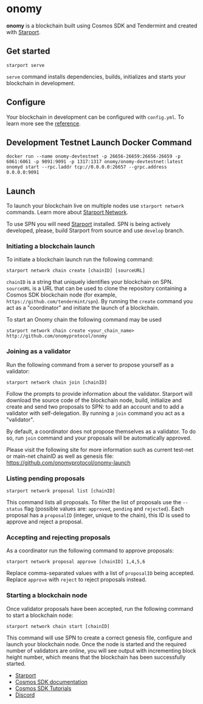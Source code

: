 # onomy

**onomy** is a blockchain built using Cosmos SDK and Tendermint and created with [Starport](https://github.com/tendermint/starport).

## Get started

```
starport serve
```

`serve` command installs dependencies, builds, initializes and starts your blockchain in development.

## Configure

Your blockchain in development can be configured with `config.yml`. To learn more see the [reference](https://github.com/tendermint/starport#documentation).

## Development Testnet Launch Docker Command

```
docker run --name onomy-devtestnet -p 26656-26659:26656-26659 -p 6061:6061 -p 9091:9091 -p 1317:1317 onomy/onomy-devtestnet:latest onomyd start --rpc.laddr tcp://0.0.0.0:26657 --grpc.address 0.0.0.0:9091
```

## Launch

To launch your blockchain live on multiple nodes use `starport network` commands. Learn more about [Starport Network](https://github.com/tendermint/spn).

To use SPN you will need [Starport](https://github.com/tendermint/starport) installed. SPN is being actively developed, please, build Starport from source and use `develop` branch.

### Initiating a blockchain launch

To initiate a blockchain launch run the following command:

```
starport network chain create [chainID] [sourceURL]
```

`chainID` is a string that uniquely identifies your blockchain on SPN. `sourceURL` is a URL that can be used to clone the repository containing a Cosmos SDK blockchain node (for example, `https://github.com/tendermint/spn`). By running the `create` command you act as a "coordinator" and initiate the launch of a blockchain.

To start an Onomy chain the following command may be used

```
starport network chain create <your_chain_name> http://github.com/onomyprotocol/onomy
```

### Joining as a validator

Run the following command from a server to propose yourself as a validator:

```
starport network chain join [chainID]
```

Follow the prompts to provide information about the validator. Starport will download the source code of the blockchain node, build, initialize and create and send two proposals to SPN: to add an account and to add a validator with self-delegation. By running a `join` command you act as a "validator".

By default, a coordinator does not propose themselves as a validator. To do so, run `join` command and your proposals will be automatically approved.

Please visit the following site for more information such as current test-net or main-net chainID as well as genesis file:
https://github.com/onomyprotocol/onomy-launch

### Listing pending proposals

```
starport network proposal list [chainID]
```

This command lists all proposals. To filter the list of proposals use the `--status` flag (possible values are: `approved`, `pending` and `rejected`). Each proposal has a `proposalID` (integer, unique to the chain), this ID is used to approve and reject a proposal.

### Accepting and rejecting proposals

As a coordinator run the following command to approve proposals:

```
starport network proposal approve [chainID] 1,4,5,6
```

Replace comma-separated values with a list of `proposalID` being accepted. Replace `approve` with `reject` to reject proposals instead.

### Starting a blockchain node

Once validator proposals have been accepted, run the following command to start a blockchain node:

```
starport network chain start [chainID]
```

This command will use SPN to create a correct genesis file, configure and launch your blockchain node. Once the node is started and the required number of validators are online, you will see output with incrementing block height number, which means that the blockchain has been successfully started.

- [Starport](https://github.com/tendermint/starport)
- [Cosmos SDK documentation](https://docs.cosmos.network)
- [Cosmos SDK Tutorials](https://tutorials.cosmos.network)
- [Discord](https://discord.gg/W8trcGV)